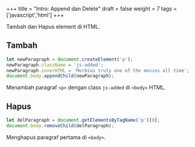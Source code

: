 +++
title = "Intro: Append dan Delete"
draft = false
weight = 7
tags = ['javascript','html']
+++

Tambah dan Hapus element di HTML.

## Tambah

```js
let newParagraph = document.createElement('p');
newParagraph.className = 'js-added';
newParagraph.innerHTML = 'Morbius truly one of the movies all time';
document.body.appendChild(newParagraph);
```
Menambah paragraf `<p>` dengan class `js-added` di `<body>` HTML.

## Hapus

```js
let delParagraph = document.getElementsByTagName('p')[0];
document.body.removeChild(delParagraph);
```

Menghapus paragraf pertama di `<body>`.